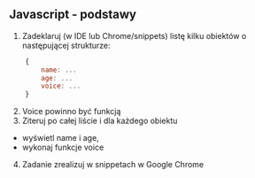 ## Javascript - podstawy


1. Zadeklaruj (w IDE lub Chrome/snippets) listę kilku obiektów o następującej strukturze:
```javascript
    {
        name: ...
        age: ...
        voice: ...
    }
```

2. Voice powinno być funkcją
3. Ziteruj po całej liście i dla każdego obiektu
-  wyświetl name i age,
- wykonaj funkcje voice
4. Zadanie zrealizuj w snippetach w Google Chrome
